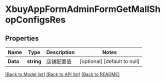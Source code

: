 # XbuyAppFormAdminFormGetMallShopConfigsRes

## Properties
Name | Type | Description | Notes
------------ | ------------- | ------------- | -------------
**Data** | **string** | 店铺配置值 | [optional] [default to null]

[[Back to Model list]](../README.md#documentation-for-models) [[Back to API list]](../README.md#documentation-for-api-endpoints) [[Back to README]](../README.md)

